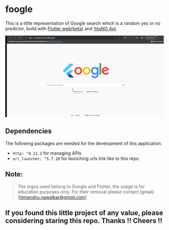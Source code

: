 # foogle

This is a little representation of Google search which is a random yes or no predictor, build with [Flutter web(beta)](https://flutter.dev/web) and [YesNO Api](https://yesno.wtf/api).

![](demo/foogle.gif)


## Dependencies

The following packages are needed for the development of this application.

- `http: ^0.12.2` for managing APIs
- `url_launcher: ^5.7.10` for launching urls link like to this repo

## Note:
> The logos used belong to Google and Flutter, the usage is for education purposes only.
> For their removal please contact (gmail)[himanshu.nawalkar@gmail.com]

## If you found this little project of any value, please considering staring this repo. Thanks !! Cheers !!
